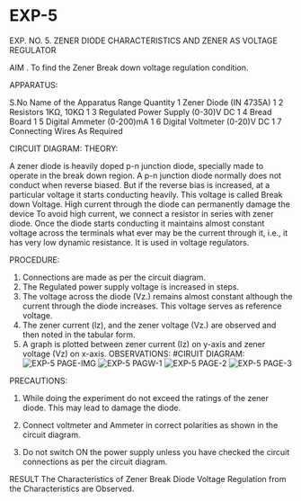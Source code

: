 # EXP-5
EXP. NO. 5. 		ZENER DIODE CHARACTERISTICS AND ZENER AS VOLTAGE REGULATOR

AIM
. To find the Zener Break down voltage regulation condition.
 
APPARATUS:

S.No	Name of the Apparatus	Range	Quantity
1	Zener Diode (IN 4735A)		1
2	Resistors	1KΩ, 10KΩ	1
3	Regulated Power Supply	(0-30)V DC	1
4	Bread Board		1
5	Digital Ammeter	(0-200)mA	1
6	Digital Voltmeter	(0-20)V DC	1
7	Connecting Wires	As Required	

CIRCUIT DIAGRAM:
THEORY:
	
A zener diode is heavily doped p-n junction diode, specially made to operate in the break down region. A p-n junction diode normally does not conduct when reverse biased. But if the reverse bias is increased, at a particular voltage it starts conducting heavily. This voltage is called Break down Voltage. High current through the diode can permanently damage the device To avoid high current, we connect a resistor in series with zener diode. Once the diode starts conducting it maintains almost constant voltage across the terminals what ever may be the current through it, i.e., it has very low dynamic resistance. It is used in voltage regulators.

PROCEDURE:

1. Connections are made as per the circuit diagram.
2. The Regulated power supply voltage is increased in steps.
3. The voltage across the diode (Vz.) remains almost constant although the current through the diode increases. This voltage serves as reference voltage.
4. The zener current (lz), and the zener voltage (Vz.) are observed and then noted in the tabular form.
4. A graph is plotted between zener current (Iz) on y-axis and zener voltage (Vz) on x-axis.
OBSERVATIONS:
#CIRUIT DIAGRAM:
![EXP-5 PAGE-IMG](https://github.com/user-attachments/assets/02d4e3bc-cf1f-44f5-8392-e8da5bdb6c4a)
![EXP-5 PAGW-1](https://github.com/user-attachments/assets/d56cca49-7939-4126-9d95-2eaa33ba8722)
![EXP-5 PAGE-2](https://github.com/user-attachments/assets/df7bf08a-8238-49bc-9e8c-fd64d14b12ff)
![EXP-5 PAGE-3](https://github.com/user-attachments/assets/e5373c3e-db68-4eb0-a1cf-96a22f4aa970)




PRECAUTIONS:

1. While doing the experiment do not exceed the ratings of the zener diode. This may lead to damage the diode.
2. Connect voltmeter and Ammeter in correct polarities as shown in the circuit diagram.

3. Do not switch ON the power supply unless you have checked the circuit connections as per the circuit diagram.

RESULT
The Characteristics of Zener Break Diode Voltage Regulation from the Characteristics are Observed.

